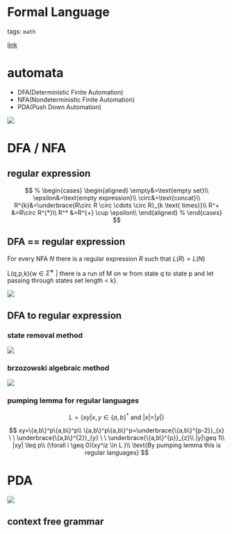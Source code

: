 # Formal Language

tags: `math`

<!-- <br> -->

[link](https://carquois42.github.io/formal.html)

# automata

- DFA(Deterministic Finite Automation)
- NFA(Nondeterministic Finite Automation)
- PDA(Push Down Automation)

![](https://imgur.com/JISgKkr.jpg)

# DFA / NFA

## regular expression

$$
% \begin{cases}
\begin{aligned}
\empty&=\text{empty set}\\
\epsilon&=\text{empty expression}\\
\circ&=\text{concat}\\
R^{k}&=\underbrace{R\circ R \circ \cdots \circ R}_{k \text{ times}}\\
R^+ &=R\circ R^{*}\\
R^* &=R^{+} \cup \epsilon\\
\end{aligned}
% \end{cases}
$$

## DFA == regular expression

For every NFA $N$ there is a regular expression $R$ such that $L(R) = L(N)$

L(q,p,k){w ∈ $\Sigma^∗$ | there is a run of M on w from state q to state p and let passing through states set length < k}.

![](https://imgur.com/cxbyQki.png)

## DFA to regular expression

### state removal method

![](https://imgur.com/fqto3k2.png)

### brzozowski algebraic method

![](https://imgur.com/3ov9og2.png)

### pumping lemma for regular languages

$$
L=\{xy| x,y\in \{a,b\}^* \text{ and } |x|=|y|\}
$$

$$
xy=\{a,b\}^p\{a,b\}^p\\
\{a,b\}^p\{a,b\}^p=\underbrace{\{a,b\}^{p-2}}_{x} \ \ \underbrace{\{a,b\}^{2}}_{y} \ \ \underbrace{\{a,b\}^{p}}_{z}\\
|y|\geq 1\\
|xy| \leq p\\
(\forall i  \geq  0)(xy^iz \in L )\\
\text{By pumping lemma this is regular languages}
$$

# PDA

![](https://imgur.com/EWhpFR9.png)

## context free grammar
